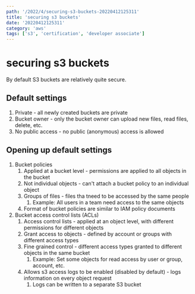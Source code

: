 ```yaml
---
path: '/2022/4/securing-s3-buckets-20220412125311'
title: 'securing s3 buckets'
date: '20220412125311'
category: 'aws'
tags: ['s3', 'certification', 'developer associate']
---
```


# securing s3 buckets
By default S3 buckets are relatively quite secure.

## Default settings
1. Private - all newly created buckets are private
1. Bucket owner - only the bucket owner can upload new files, read files, delete, etc.
1. No public access - no public (anonymous) access is allowed

## Opening up default settings
1. Bucket policies
    1. Applied at a bucket level - permissions are applied to all objects in the bucket
    1. Not individual objects - can't attach a bucket policy to an individual object
    1. Groups of files - files tha tneed to be accessed by the same people
        1. Example: All users in a team need access to the same objects
    1. Format of bucket policies are similar to IAM policy documents
1. Bucket access control lists (ACLs)
    1. Access control lists - applied at an object level, with different permissions for different objects
    1. Grant access to objects - defined by account or groups with different access types
    1. Fine grained control - different access types granted to different objects in the same bucket
        1. Example: Set some objects for read access by user or group, account, etc.
    1. Allows s3 access logs to be enabled (disabled by default) - logs information on every object request
        1. Logs can be written to a separate S3 bucket

